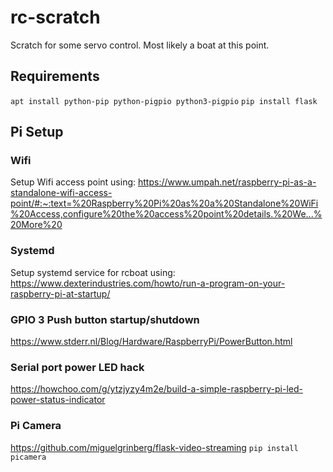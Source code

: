 # rc-scratch

Scratch for some servo control. Most likely a boat at this point.

## Requirements

`apt install python-pip python-pigpio python3-pigpio` 
`pip install flask`

## Pi Setup

### Wifi

Setup Wifi access point using: https://www.umpah.net/raspberry-pi-as-a-standalone-wifi-access-point/#:~:text=%20Raspberry%20Pi%20as%20a%20Standalone%20WiFi%20Access,configure%20the%20access%20point%20details.%20We...%20More%20

### Systemd
Setup systemd service for rcboat using: https://www.dexterindustries.com/howto/run-a-program-on-your-raspberry-pi-at-startup/


### GPIO 3 Push button startup/shutdown
https://www.stderr.nl/Blog/Hardware/RaspberryPi/PowerButton.html

### Serial port power LED hack
https://howchoo.com/g/ytzjyzy4m2e/build-a-simple-raspberry-pi-led-power-status-indicator

### Pi Camera
https://github.com/miguelgrinberg/flask-video-streaming
`pip install picamera`